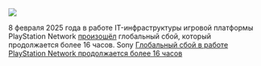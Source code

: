 <!--2025-02-08 14:49:22-->
<div class="yb">
  <div class="rss smaller1 habr"><img src="https://habrastorage.org/getpro/habr/upload_files/8dd/59c/35c/8dd59c35c0c5398731f5a86afc017703.png" /><p>8 февраля 2025 года в работе IT-инфраструктуры игровой платформы PlayStation Network <a href="https://downdetector.com/status/playstation-network/" rel="noopener noreferrer nofollow">произошёл</a> глобальный сбой, который продолжается более 16 часов. Sony <a... <br><a class="light" href="https://habr.com/ru/news/880730/?utm_source=habrahabr&utm_medium=rss&utm_campaign=880730">Глобальный сбой в работе PlayStation Network продолжается более 16 часов</a></div>
</div>
